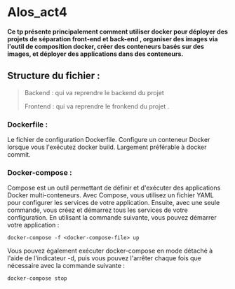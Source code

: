 # Alos_act4

**Ce tp présente principalement comment utiliser docker pour déployer des projets de séparation front-end et back-end , organiser des images via l'outil de composition docker, créer des conteneurs basés sur des images, et déployer des applications dans des conteneurs.**
## Structure du fichier :
> Backend :  qui va reprendre le backend  du projet
> 
> Frontend : qui va reprendre le fronkend  du projet .
 
### Dockerfile :
Le fichier de configuration Dockerfile. Configure un conteneur Docker lorsque vous l'exécutez docker build. Largement préférable à docker commit.

### Docker-compose :
Compose est un outil permettant de définir et d'exécuter des applications Docker multi-conteneurs. Avec Compose, vous utilisez un fichier YAML pour configurer les services de votre application. Ensuite, avec une seule commande, vous créez et démarrez tous les services de votre configuration.
En utilisant la commande suivante, vous pouvez démarrer votre application :
```
docker-compose -f <docker-compose-file> up
```
Vous pouvez également exécuter docker-compose en mode détaché à l'aide de l'indicateur -d, puis vous pouvez l'arrêter chaque fois que nécessaire avec la commande suivante :
```
docker-compose stop
```
